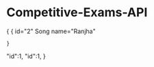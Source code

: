 # Competitive-Exams-API
{
    {
        id="2"
        Song name="Ranjha"
        
    
    }
"id":1,
"id":1,
}

